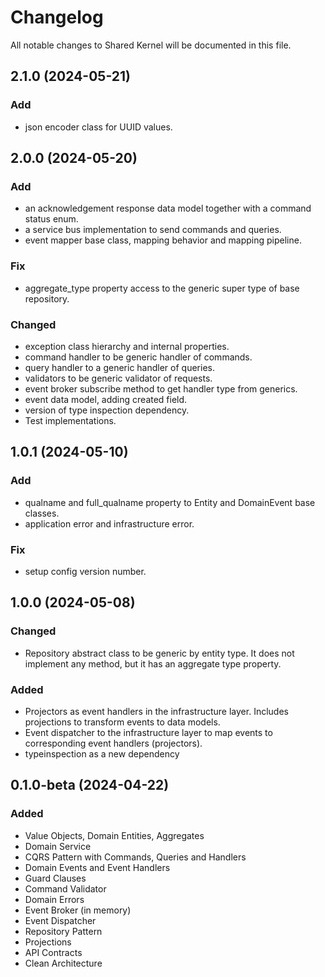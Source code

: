 # Changelog

All notable changes to Shared Kernel will be documented in this file.

## 2.1.0 (2024-05-21)

### Add

- json encoder class for UUID values.

## 2.0.0 (2024-05-20)

### Add

- an acknowledgement response data model together with a command status enum.
- a service bus implementation to send commands and queries.
- event mapper base class, mapping behavior and mapping pipeline.

### Fix

- aggregate_type property access to the generic super type of base repository.

### Changed

- exception class hierarchy and internal properties.
- command handler to be generic handler of commands.
- query handler to a generic handler of queries.
- validators to be generic validator of requests.
- event broker subscribe method to get handler type from generics.
- event data model, adding created field.
- version of type inspection dependency.
- Test implementations.

## 1.0.1 (2024-05-10)

### Add

- qualname and full_qualname property to Entity and DomainEvent base classes.
- application error and infrastructure error.

### Fix

- setup config version number.

## 1.0.0 (2024-05-08)

### Changed

- Repository abstract class to be generic by entity type.
  It does not implement any method, but it has an aggregate type property.

### Added

- Projectors as event handlers in the infrastructure layer. Includes projections to transform events to data models.
- Event dispatcher to the infrastructure layer to map events to corresponding event handlers (projectors).
- typeinspection as a new dependency

## 0.1.0-beta (2024-04-22)

### Added

- Value Objects, Domain Entities, Aggregates
- Domain Service
- CQRS Pattern with Commands, Queries and Handlers
- Domain Events and Event Handlers
- Guard Clauses
- Command Validator
- Domain Errors
- Event Broker (in memory)
- Event Dispatcher
- Repository Pattern
- Projections
- API Contracts
- Clean Architecture